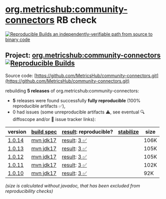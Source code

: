 [org.metricshub:community-connectors](https://central.sonatype.com/artifact/org.metricshub/community-connectors/versions) RB check
=======

[![Reproducible Builds](https://reproducible-builds.org/images/logos/rb.svg) an independently-verifiable path from source to binary code](https://reproducible-builds.org/)

## Project: [org.metricshub:community-connectors](https://central.sonatype.com/artifact/org.metricshub/community-connectors/versions) [![Reproducible Builds](https://img.shields.io/endpoint?url=https://raw.githubusercontent.com/jvm-repo-rebuild/reproducible-central/master/content/org/metricshub/community-connectors/badge.json)](https://github.com/jvm-repo-rebuild/reproducible-central/blob/master/content/org/metricshub/community-connectors/README.md)

Source code: [https://github.com/MetricsHub/community-connectors.git](https://github.com/MetricsHub/community-connectors.git)

rebuilding **5 releases** of org.metricshub:community-connectors:
- **5** releases were found successfully **fully reproducible** (100% reproducible artifacts :white_check_mark:),
- 0 had issues (some unreproducible artifacts :warning:, see eventual :mag: diffoscope and/or :memo: issue tracker links):

| version | [build spec](/BUILDSPEC.md) | [result](https://reproducible-builds.org/docs/jvm/): reproducible? | [stabilize](https://github.com/google/oss-rebuild/blob/main/cmd/stabilize/README.md) | size |
| -- | --------- | ------ | ------ | -- |
| [1.0.14](https://central.sonatype.com/artifact/org.metricshub/community-connectors/1.0.14/pom) | [mvn jdk17](community-connectors-1.0.14.buildspec) | [result](community-connectors-1.0.14.buildinfo): [3 :white_check_mark: ](community-connectors-1.0.14.buildcompare) | | 106K |
| [1.0.13](https://central.sonatype.com/artifact/org.metricshub/community-connectors/1.0.13/pom) | [mvn jdk17](community-connectors-1.0.13.buildspec) | [result](community-connectors-1.0.13.buildinfo): [3 :white_check_mark: ](community-connectors-1.0.13.buildcompare) | | 105K |
| [1.0.12](https://central.sonatype.com/artifact/org.metricshub/community-connectors/1.0.12/pom) | [mvn jdk17](community-connectors-1.0.12.buildspec) | [result](community-connectors-1.0.12.buildinfo): [3 :white_check_mark: ](community-connectors-1.0.12.buildcompare) | | 105K |
| [1.0.11](https://central.sonatype.com/artifact/org.metricshub/community-connectors/1.0.11/pom) | [mvn jdk17](community-connectors-1.0.11.buildspec) | [result](community-connectors-1.0.11.buildinfo): [3 :white_check_mark: ](community-connectors-1.0.11.buildcompare) | | 102K |
| [1.0.10](https://central.sonatype.com/artifact/org.metricshub/community-connectors/1.0.10/pom) | [mvn jdk17](community-connectors-1.0.10.buildspec) | [result](community-connectors-1.0.10.buildinfo): [3 :white_check_mark: ](community-connectors-1.0.10.buildcompare) | | 92K |

<i>(size is calculated without javadoc, that has been excluded from reproducibility checks)</i>
